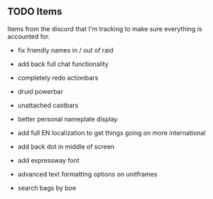 ## TODO Items
Items from the discord that I'm tracking to make sure everything is accounted for.

- fix friendly names in / out of raid
- add back full chat functionality

- completely redo actionbars
- druid powerbar
- unattached castbars
- better personal nameplate display
- add full EN localization to get things going on more international
- add back dot in middle of screen
- add expressway font
- advanced text formatting options on unitframes
- search bags by boe